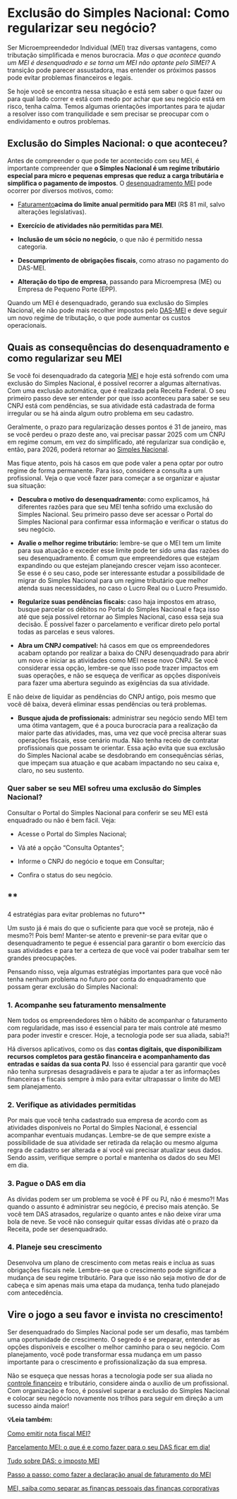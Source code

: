 # Exclusão do Simples Nacional: Como regularizar seu negócio?

Ser Microempreendedor Individual (MEI) traz diversas vantagens, como tributação simplificada e menos burocracia. *Mas o que acontece quando um MEI é desenquadrado e se torna um MEI não optante pelo SIMEI?* A transição pode parecer assustadora, mas entender os próximos passos pode evitar problemas financeiros e legais.

Se hoje você se encontra nessa situação e está sem saber o que fazer ou para qual lado correr e está com medo por achar que seu negócio está em risco, tenha calma. Temos algumas orientações importantes para te ajudar a resolver isso com tranquilidade e sem precisar se preocupar com o endividamento e outros problemas.

## **Exclusão do Simples Nacional: o que aconteceu?**

Antes de compreender o que pode ter acontecido com seu MEI, é importante compreender que **o Simples Nacional é um regime tributário especial para micro e pequenas empresas que reduz a carga tributária e simplifica o pagamento de impostos**. O [desenquadramento MEI](https://meubolso.mercadopago.com.br/desenquadramento-mei) pode ocorrer por diversos motivos, como:

- [Faturamento](https://meubolso.mercadopago.com.br/faturamento)**acima do limite anual permitido para MEI** (R$ 81 mil, salvo alterações legislativas).

- **Exercício de atividades não permitidas para MEI**.

- **Inclusão de um sócio no negócio**, o que não é permitido nessa categoria.

- **Descumprimento de obrigações fiscais**, como atraso no pagamento do DAS-MEI.

- **Alteração do tipo de empresa**, passando para Microempresa (ME) ou Empresa de Pequeno Porte (EPP).

Quando um MEI é desenquadrado, gerando sua exclusão do Simples Nacional, ele não pode mais recolher impostos pelo [DAS-MEI](https://meubolso.mercadopago.com.br/das-mei-atrasado-o-que-fazer) e deve seguir um novo regime de tributação, o que pode aumentar os custos operacionais.

## **Quais as consequências do desenquadramento e como regularizar seu MEI**

Se você foi desenquadrado da categoria [MEI](https://meubolso.mercadopago.com.br/mei-pode-ter-funcionario) e hoje está sofrendo com uma exclusão do Simples Nacional, é possível recorrer a algumas alternativas. Com uma exclusão automática, que é realizada pela Receita Federal. O seu primeiro passo deve ser entender por que isso aconteceu para saber se seu CNPJ está com pendências, se sua atividade está cadastrada de forma irregular ou se há ainda algum outro problema em seu cadastro.

Geralmente, o prazo para regularização desses pontos é 31 de janeiro, mas se você perdeu o prazo deste ano, vai precisar passar 2025 com um CNPJ em regime comum, em vez do simplificado, até regularizar sua condição e, então, para 2026, poderá retornar ao [Simples Nacional](https://meubolso.mercadopago.com.br/reenquadramento-simples-nacional).

Mas fique atento, pois há casos em que pode valer a pena optar por outro regime de forma permanente. Para isso, considere a consulta a um profissional. Veja o que você fazer para começar a se organizar e ajustar sua situação:

- **Descubra o motivo do desenquadramento:** como explicamos, há diferentes razões para que seu MEI tenha sofrido uma exclusão do Simples Nacional. Seu primeiro passo deve ser acessar o Portal do Simples Nacional para confirmar essa informação e verificar o status do seu negócio.

- **Avalie o melhor regime tributário:** lembre-se que o MEI tem um limite para sua atuação e exceder esse limite pode ter sido uma das razões do seu desenquadramento. É comum que empreendedores que estejam expandindo ou que estejam planejando crescer vejam isso acontecer. Se esse é o seu caso, pode ser interessante estudar a possibilidade de migrar do Simples Nacional para um regime tributário que melhor atenda suas necessidades, no caso o Lucro Real ou o Lucro Presumido.

- **Regularize suas pendências fiscais:** caso haja impostos em atraso, busque parcelar os débitos no Portal do Simples Nacional e faça isso até que seja possível retornar ao Simples Nacional, caso essa seja sua decisão. É possível fazer o parcelamento e verificar direto pelo portal todas as parcelas e seus valores.

- **Abra um CNPJ compatível:** há casos em que os empreendedores acabam optando por realizar a baixa do CNPJ desenquadrado para abrir um novo e iniciar as atividades como MEI nesse novo CNPJ. Se você considerar essa opção, lembre-se que isso pode trazer impactos em suas operações, e não se esqueça de verificar as opções disponíveis para fazer uma abertura seguindo as exigências da sua atividade. 

E não deixe de liquidar as pendências do CNPJ antigo, pois mesmo que você dê baixa, deverá eliminar essas pendências ou terá problemas.

- **Busque ajuda de profissionais:** administrar seu negócio sendo MEI tem uma ótima vantagem, que é a pouca burocracia para a realização da maior parte das atividades, mas, uma vez que você precisa alterar suas operações fiscais, esse cenário muda. Não tenha receio de contratar profissionais que possam te orientar. Essa ação evita que sua exclusão do Simples Nacional acabe se desdobrando em consequências sérias, que impeçam sua atuação e que acabam impactando no seu caixa e, claro, no seu sustento. 

### **Quer saber se seu MEI sofreu uma exclusão do Simples Nacional?**

Consultar o Portal do Simples Nacional para conferir se seu MEI está enquadrado ou não é bem fácil. Veja:

- Acesse o Portal do Simples Nacional;

- Vá até a opção “Consulta Optantes”;

- Informe o CNPJ do negócio e toque em Consultar;

- Confira o status do seu negócio.

## **
4 estratégias para evitar problemas no futuro**

Um susto já é mais do que o suficiente para que você se proteja, não é mesmo?! Pois bem! Manter-se atento e prevenir-se para evitar que o desenquadramento te pegue é essencial para garantir o bom exercício das suas atividades e para ter a certeza de que você vai poder trabalhar sem ter grandes preocupações.

Pensando nisso, veja algumas estratégias importantes para que você não tenha nenhum problema no futuro por conta do enquadramento que possam gerar exclusão do Simples Nacional:

### **1. Acompanhe seu faturamento mensalmente**

Nem todos os empreendedores têm o hábito de acompanhar o faturamento com regularidade, mas isso é essencial para ter mais controle até mesmo para poder investir e crescer. Hoje, a tecnologia pode ser sua aliada, sabia?!

Há diversos aplicativos, como os das **contas digitais, que disponibilizam recursos completos para gestão financeira e acompanhamento das entradas e saídas da sua conta PJ**. Isso é essencial para garantir que você não tenha surpresas desagradáveis e para te ajudar a ter as informações financeiras e fiscais sempre à mão para evitar ultrapassar o limite do MEI sem planejamento.

### **2. Verifique as atividades permitidas**

Por mais que você tenha cadastrado sua empresa de acordo com as atividades disponíveis no Portal do Simples Nacional, é essencial acompanhar eventuais mudanças. Lembre-se de que sempre existe a possibilidade de sua atividade ser retirada da relação ou mesmo alguma regra de cadastro ser alterada e aí você vai precisar atualizar seus dados. Sendo assim, verifique sempre o portal e mantenha os dados do seu MEI em dia.

### **3. Pague o DAS em dia**

As dívidas podem ser um problema se você é PF ou PJ, não é mesmo?! Mas quando o assunto é administrar seu negócio, é preciso mais atenção. Se você tem DAS atrasados, regularize o quanto antes e não deixe virar uma bola de neve. Se você não conseguir quitar essas dívidas até o prazo da Receita, pode ser desenquadrado.

### **4. Planeje seu crescimento**

Desenvolva um plano de crescimento com metas reais e inclua as suas obrigações fiscais nele. Lembre-se que o crescimento pode significar a mudança de seu regime tributário. Para que isso não seja motivo de dor de cabeça e sim apenas mais uma etapa da mudança, tenha tudo planejado com antecedência.

## **Vire o jogo a seu favor e invista no crescimento!**

Ser desenquadrado do Simples Nacional pode ser um desafio, mas também uma oportunidade de crescimento. O segredo é se preparar, entender as opções disponíveis e escolher o melhor caminho para o seu negócio. Com planejamento, você pode transformar essa mudança em um passo importante para o crescimento e profissionalização da sua empresa.

Não se esqueça que nessas horas a tecnologia pode ser sua aliada no [controle financeiro](https://meubolso.mercadopago.com.br/controle-financeiro-conta-mercado-pago) e tributário, considere ainda o auxílio de um profissional. Com organização e foco, é possível superar a exclusão do Simples Nacional e colocar seu negócio novamente nos trilhos para seguir em direção a um sucesso ainda maior!

**💡Leia também:**

[Como emitir nota fiscal MEI?](https://meubolso.mercadopago.com.br/como-emitir-nota-fiscal-mei)

[Parcelamento MEI: o que é e como fazer para o seu DAS ficar em dia!](https://meubolso.mercadopago.com.br/parcelamento-mei-o-que-e-e-como-fazer-para-o-seu-das-ficar-em-dia)

[Tudo sobre DAS: o imposto MEI](https://meubolso.mercadopago.com.br/tudo-sobre-das-o-imposto-mei)

[Passo a passo: como fazer a declaração anual de faturamento do MEI](https://meubolso.mercadopago.com.br/passo-a-passo-como-fazer-a-declaracao-anual-de-faturamento-do-mei)

[MEI, saiba como separar as finanças pessoais das finanças corporativas](https://meubolso.mercadopago.com.br/mei-como-separar-financas-pessoais-das-corporativas)